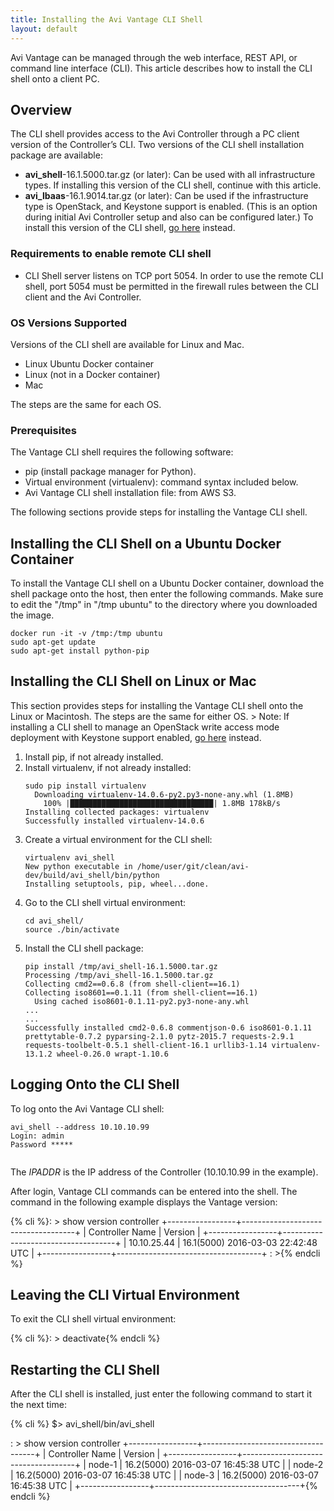 ```yaml
---
title: Installing the Avi Vantage CLI Shell
layout: default
---
```

Avi Vantage can be managed through the web interface, REST API, or command line interface (CLI). This article describes how to install the CLI shell onto a client PC.

## Overview

The CLI shell provides access to the Avi Controller through a PC client version of the Controller’s CLI. Two versions of the CLI shell installation package are available:

* **avi_shell**-16.1.5000.tar.gz (or later): Can be used with all infrastructure types. If installing this version of the CLI shell, continue with this article. 
* **avi_lbaas**-16.1.9014.tar.gz (or later): Can be used if the infrastructure type is OpenStack, and Keystone support is enabled. (This is an option during initial Avi Controller setup and also can be configured later.) To install this version of the CLI shell, <a href="/docs/16.2.2/installation-guides/installing-the-lbaas-driver-cli-shell-openstack">go here</a> instead. 

### Requirements to enable remote CLI shell

* CLI Shell server listens on TCP port 5054. In order to use the remote CLI shell, port 5054 must be permitted in the firewall rules between the CLI client and the Avi Controller.  

### OS Versions Supported

Versions of the CLI shell are available for Linux and Mac.

* Linux Ubuntu Docker container
* Linux (not in a Docker container)
* Mac 

The steps are the same for each OS.

### Prerequisites

The Vantage CLI shell requires the following software:

* pip (install package manager for Python).
* Virtual environment (virtualenv): command syntax included below.
* Avi Vantage CLI shell installation file: from AWS S3. 

The following sections provide steps for installing the Vantage CLI shell.

<a name="docker-prep"></a>

## Installing the CLI Shell on a Ubuntu Docker Container

To install the Vantage CLI shell on a Ubuntu Docker container, download the shell package onto the host, then enter the following commands. Make sure to edit the "/tmp" in "/tmp ubuntu" to the directory where you downloaded the image.


<pre class="command-line language-bash"><code>docker run -it -v /tmp:/tmp ubuntu
sudo apt-get update
sudo apt-get install python-pip</code></pre> <a name="shell-install"></a> 

## Installing the CLI Shell on Linux or Mac

This section provides steps for installing the Vantage CLI shell onto the Linux or Macintosh. The steps are the same for either OS.
&gt; Note: If installing a CLI shell to manage an OpenStack write access mode deployment with Keystone support enabled, <a href="/docs/16.2.2/installation-guides/installing-the-lbaas-driver-cli-shell-openstack">go here</a> instead.
 <ol> 
 <li>Install pip, if not already installed.</li> 
 <li>Install virtualenv, if not already installed:<br> <pre crayon="false" class="command-line language-bash"><code>sudo pip install virtualenv
  Downloading virtualenv-14.0.6-py2.py3-none-any.whl (1.8MB)
    100% |████████████████████████████████| 1.8MB 178kB/s
Installing collected packages: virtualenv
Successfully installed virtualenv-14.0.6</code></pre></li> 
 <li>Create a virtual environment for the CLI shell:<br> <pre crayon="false" class="command-line language-bash" ><code>virtualenv avi_shell
New python executable in /home/user/git/clean/avi-dev/build/avi_shell/bin/python
Installing setuptools, pip, wheel...done.</code></pre></li> 
 <li>Go to the CLI shell virtual environment:<br> <pre crayon="false" class="command-line language-bash"><code>cd avi_shell/
source ./bin/activate</code></pre></li> 
 <li>Install the CLI shell package: <pre crayon="false" class="command-line language-bash"><code>pip install /tmp/avi_shell-16.1.5000.tar.gz
Processing /tmp/avi_shell-16.1.5000.tar.gz
Collecting cmd2==0.6.8 (from shell-client==16.1)
Collecting iso8601==0.1.11 (from shell-client==16.1)
  Using cached iso8601-0.1.11-py2.py3-none-any.whl
...
...
Successfully installed cmd2-0.6.8 commentjson-0.6 iso8601-0.1.11 prettytable-0.7.2 pyparsing-2.1.0 pytz-2015.7 requests-2.9.1 requests-toolbelt-0.5.1 shell-client-16.1 urllib3-1.14 virtualenv-13.1.2 wheel-0.26.0 wrapt-1.10.6
</code></pre> </li> 
</ol> 

## Logging Onto the CLI Shell

To log onto the Avi Vantage CLI shell:

<pre class="command-line language-bash"><code>avi_shell --address 10.10.10.99
Login: admin
Password *****
  
</code></pre> 

The *IPADDR* is the IP address of the Controller (10.10.10.99 in the example).

After login, Vantage CLI commands can be entered into the shell. The command in the following example displays the Vantage version:

{% cli %}: > show version controller
+-----------------+------------------------------------+
| Controller Name | Version                            |
+-----------------+------------------------------------+
| 10.10.25.44     | 16.1(5000) 2016-03-03 22:42:48 UTC |
+-----------------+------------------------------------+
: >{% endcli %}

<a name="shell-install-lbaas"></a>

## Leaving the CLI Virtual Environment

To exit the CLI shell virtual environment:


{% cli %}: > deactivate{% endcli %}  

## Restarting the CLI Shell

After the CLI shell is installed, just enter the following command to start it the next time:


{% cli %} $> avi_shell/bin/avi_shell 

: > show version controller
+-----------------+------------------------------------+
| Controller Name | Version                            |
+-----------------+------------------------------------+
| node-1          | 16.2(5000) 2016-03-07 16:45:38 UTC |
| node-2          | 16.2(5000) 2016-03-07 16:45:38 UTC |
| node-3          | 16.2(5000) 2016-03-07 16:45:38 UTC |
+-----------------+------------------------------------+{% endcli %} 